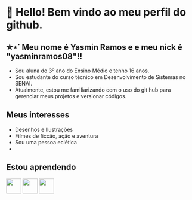 # 👋 Hello! Bem vindo ao meu perfil do github.
## ✮⋆˙ Meu nome é Yasmin Ramos e e meu nick é "yasminramos08"!!
- Sou aluna do 3º ano do Ensino Médio e tenho 16 anos.
- Sou estudante do curso técnico em Desenvolvimento de Sistemas no SENAI.
- Atualmente, estou me familiarizando com o uso do git hub para gerenciar meus projetos e versionar códigos.

## Meus interesses
- Desenhos e Ilustrações
- Filmes de ficcão, ação e aventura
- Sou uma pessoa eclética
- 


## Estou aprendendo
<img loading="lazy" src="https://cdn.jsdelivr.net/gh/devicons/devicon@latest/icons/html5/html5-original.svg" width="40" height="40"/> <img loading="lazy" src="https://cdn.jsdelivr.net/gh/devicons/devicon@latest/icons/css3/css3-original.svg" width="40" height="40"/>                 <img loading="lazy" src="https://cdn.jsdelivr.net/gh/devicons/devicon@latest/devicon.min.css" width="40" height="40"/>
          
          
          
